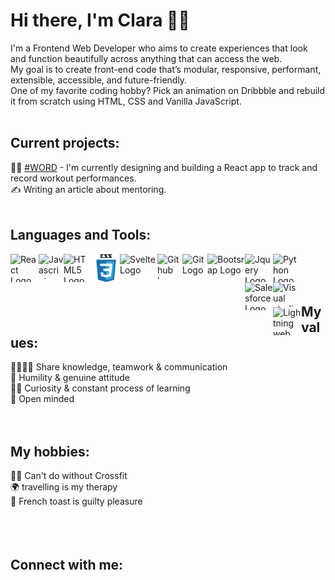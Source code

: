 # Hi there, I'm Clara 👋🏻 

I'm a Frontend Web Developer who aims to create experiences that look and function beautifully across anything that can access the web. <br>My goal is to create front-end code that’s modular, responsive, performant, extensible, accessible, and future-friendly.<br>
One of my favorite coding hobby? Pick an animation on Dribbble and rebuild it from scratch using HTML, CSS and Vanilla JavaScript.
<br />
<br />

## Current projects:
:weight_lifting_woman: [#WORD](https://workoutrecorddiary.netlify.app/) - I'm currently designing and building a React app to track and record workout performances.<br>
:writing_hand: Writing an article about mentoring.
<br />
<br />

## Languages and Tools:
<img align="left" src="https://cdn.worldvectorlogo.com/logos/react-2.svg" alt="React Logo" width="45" height="45"/> <img align="left" src="https://cdn.worldvectorlogo.com/logos/logo-javascript.svg" alt="Javascript Logo" width="40" height="40"/> <img align="left" src="https://cdn.worldvectorlogo.com/logos/html5-2.svg" alt="HTML5 Logo" width="45" height="45"/>  <img align="left" alt="CSS3"  width="45" src="https://raw.githubusercontent.com/github/explore/80688e429a7d4ef2fca1e82350fe8e3517d3494d/topics/css/css.png" /> <img align="left" src="https://cdn.worldvectorlogo.com/logos/svelte-wordmark-1.svg" alt="Svelte Logo" width="60" height="60"/> <img align="left" src="https://cdn.worldvectorlogo.com/logos/github-icon-1.svg" alt="Github Logo" width="40" height="40"/>  <img align="left" src="https://cdn.worldvectorlogo.com/logos/git-icon.svg" alt="Git Logo" width="40" height="40"/>  <img align="left" src="https://cdn.worldvectorlogo.com/logos/bootstrap-5.svg" alt="Bootsrap Logo" width="60" height="60"/>  <img align="left" src="https://cdn.worldvectorlogo.com/logos/jquery.svg" alt="Jquery Logo" width="45" height="45"/> <img align="left" src="https://cdn.worldvectorlogo.com/logos/python-4.svg" alt="Python Logo" width="45" height="45"/> <img align="left" src="https://cdn.worldvectorlogo.com/logos/salesforce-2.svg" alt="Salesforce Logo" width="45" height="45"/> <img align="left" src="https://cdn.worldvectorlogo.com/logos/visual-studio-code.svg" alt="Visual studio code Logo" width="40" height="40"/> <img align="left" src="https://webcomponents.dev/assets/lib/lwc.svg" alt="Lightning web component" width="45" height="45"/>
<br />
<br />
<br />

## My values:
:family_woman_woman_girl_boy: Share knowledge, teamwork & communication<br>
:white_heart: Humility & genuine attitude<br>
:woman_student: Curiosity & constant process of learning<br>
:palms_up_together: Open minded
<br />
<br />
<br />

## My hobbies:
:weight_lifting_woman: Can't do without Crossfit<br />
:earth_africa: travelling is my therapy<br />
:bread: French toast is guilty pleasure<br />
<br />
<br />
<br />

## Connect with me:


<br />
<br />
